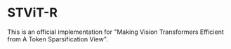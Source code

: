 # STViT-R
This is an official implementation for "Making Vision Transformers Efficient from A Token Sparsification View".
